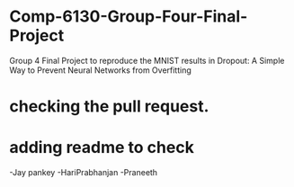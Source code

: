 # Comp-6130-Group-Four-Final-Project
Group 4 Final Project to reproduce the MNIST results in Dropout: A Simple Way to Prevent Neural Networks from Overfitting

# checking the pull request.

# adding readme to check

-Jay pankey
-HariPrabhanjan
-Praneeth
